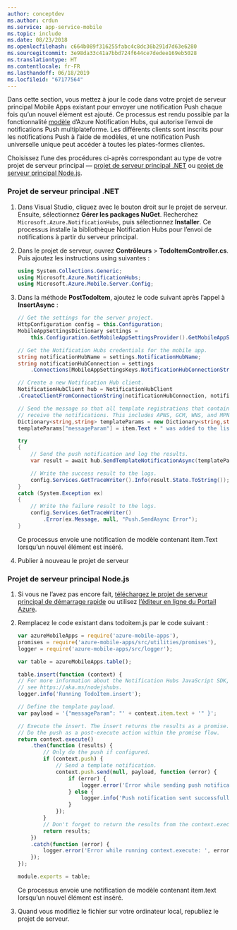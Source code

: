 ```yaml
---
author: conceptdev
ms.author: crdun
ms.service: app-service-mobile
ms.topic: include
ms.date: 08/23/2018
ms.openlocfilehash: c664b089f316255fabc4c8dc36b291d7d63e6280
ms.sourcegitcommit: 3e98da33c41a7bbd724f644ce7dedee169eb5028
ms.translationtype: HT
ms.contentlocale: fr-FR
ms.lasthandoff: 06/18/2019
ms.locfileid: "67177564"
---
```

Dans cette section, vous mettez à jour le code dans votre projet de serveur principal Mobile Apps existant pour envoyer une notification Push chaque fois qu’un nouvel élément est ajouté. Ce processus est rendu possible par la fonctionnalité [modèle](../articles/notification-hubs/notification-hubs-templates-cross-platform-push-messages.md) d’Azure Notification Hubs, qui autorise l’envoi de notifications Push multiplateforme. Les différents clients sont inscrits pour les notifications Push à l’aide de modèles, et une notification Push universelle unique peut accéder à toutes les plates-formes clientes.

Choisissez l’une des procédures ci-après correspondant au type de votre projet de serveur principal &mdash; [projet de serveur principal .NET](#dotnet) ou [projet de serveur principal Node.js](#nodejs).

### <a name="dotnet"></a>Projet de serveur principal .NET

1. Dans Visual Studio, cliquez avec le bouton droit sur le projet de serveur. Ensuite, sélectionnez **Gérer les packages NuGet**. Recherchez `Microsoft.Azure.NotificationHubs`, puis sélectionnez **Installer**. Ce processus installe la bibliothèque Notification Hubs pour l’envoi de notifications à partir du serveur principal.
2. Dans le projet de serveur, ouvrez **Contrôleurs** > **TodoItemController.cs**. Puis ajoutez les instructions using suivantes :

    ```csharp
    using System.Collections.Generic;
    using Microsoft.Azure.NotificationHubs;
    using Microsoft.Azure.Mobile.Server.Config;
    ```

3. Dans la méthode **PostTodoItem**, ajoutez le code suivant après l’appel à **InsertAsync** :  

    ```csharp
    // Get the settings for the server project.
    HttpConfiguration config = this.Configuration;
    MobileAppSettingsDictionary settings =
        this.Configuration.GetMobileAppSettingsProvider().GetMobileAppSettings();

    // Get the Notification Hubs credentials for the mobile app.
    string notificationHubName = settings.NotificationHubName;
    string notificationHubConnection = settings
        .Connections[MobileAppSettingsKeys.NotificationHubConnectionString].ConnectionString;

    // Create a new Notification Hub client.
    NotificationHubClient hub = NotificationHubClient
    .CreateClientFromConnectionString(notificationHubConnection, notificationHubName);

    // Send the message so that all template registrations that contain "messageParam"
    // receive the notifications. This includes APNS, GCM, WNS, and MPNS template registrations.
    Dictionary<string,string> templateParams = new Dictionary<string,string>();
    templateParams["messageParam"] = item.Text + " was added to the list.";

    try
    {
        // Send the push notification and log the results.
        var result = await hub.SendTemplateNotificationAsync(templateParams);

        // Write the success result to the logs.
        config.Services.GetTraceWriter().Info(result.State.ToString());
    }
    catch (System.Exception ex)
    {
        // Write the failure result to the logs.
        config.Services.GetTraceWriter()
            .Error(ex.Message, null, "Push.SendAsync Error");
    }
    ```

    Ce processus envoie une notification de modèle contenant item.Text lorsqu’un nouvel élément est inséré.

4. Publier à nouveau le projet de serveur

### <a name="nodejs"></a>Projet de serveur principal Node.js

1. Si vous ne l’avez pas encore fait, [téléchargez le projet de serveur principal de démarrage rapide](../articles/app-service-mobile/app-service-mobile-node-backend-how-to-use-server-sdk.md#download-quickstart) ou utilisez [l’éditeur en ligne du Portail Azure](../articles/app-service-mobile/app-service-mobile-node-backend-how-to-use-server-sdk.md#online-editor).
2. Remplacez le code existant dans todoitem.js par le code suivant :

    ```javascript
    var azureMobileApps = require('azure-mobile-apps'),
    promises = require('azure-mobile-apps/src/utilities/promises'),
    logger = require('azure-mobile-apps/src/logger');

    var table = azureMobileApps.table();

    table.insert(function (context) {
    // For more information about the Notification Hubs JavaScript SDK,
    // see https://aka.ms/nodejshubs.
    logger.info('Running TodoItem.insert');

    // Define the template payload.
    var payload = '{"messageParam": "' + context.item.text + '" }';  

    // Execute the insert. The insert returns the results as a promise.
    // Do the push as a post-execute action within the promise flow.
    return context.execute()
        .then(function (results) {
            // Only do the push if configured.
            if (context.push) {
                // Send a template notification.
                context.push.send(null, payload, function (error) {
                    if (error) {
                        logger.error('Error while sending push notification: ', error);
                    } else {
                        logger.info('Push notification sent successfully!');
                    }
                });
            }
            // Don't forget to return the results from the context.execute().
            return results;
        })
        .catch(function (error) {
            logger.error('Error while running context.execute: ', error);
        });
    });

    module.exports = table;  
    ```

    Ce processus envoie une notification de modèle contenant item.text lorsqu’un nouvel élément est inséré.

3. Quand vous modifiez le fichier sur votre ordinateur local, republiez le projet de serveur.
